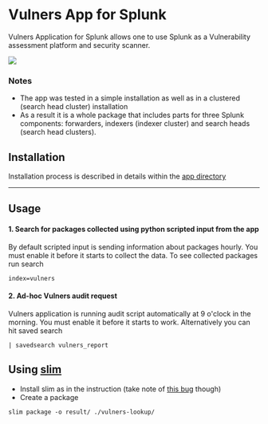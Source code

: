 # Vulners App for Splunk

Vulners Application for Splunk allows one to use Splunk as a Vulnerability assessment platform and security scanner.



![](./docs/dashboard.png)

### Notes
- The app was tested in a simple installation as well as in a clustered (search head cluster) installation
- As a result it is a whole package that includes parts for three Splunk components: forwarders, indexers (indexer cluster) and search heads (search head clusters). 


## Installation

Installation process is described in details within the [app directory](./vulners-lookup/README.md)

___

## Usage

#### 1. Search for packages collected using python scripted input from the app
By default scripted input is sending information about packages hourly. You must enable it before it starts to collect the data.
To see collected packages run search
```
index=vulners
```

#### 2. Ad-hoc Vulners audit request
Vulners application is running audit script automatically at 9 o'clock in the morning. You must enable it before it starts to work.
Alternatively you can hit saved search
```
| savedsearch vulners_report 
```


## Using [slim](https://dev.splunk.com/enterprise/docs/releaseapps/packagingtoolkit/installpkgtoolkit)

 - Install slim as in the instruction (take note of [this bug](https://answers.splunk.com/answers/773820/error-while-running-slim-partition-command.html) though)
 - Create a package
 ```
slim package -o result/ ./vulners-lookup/
```
 
 
 
